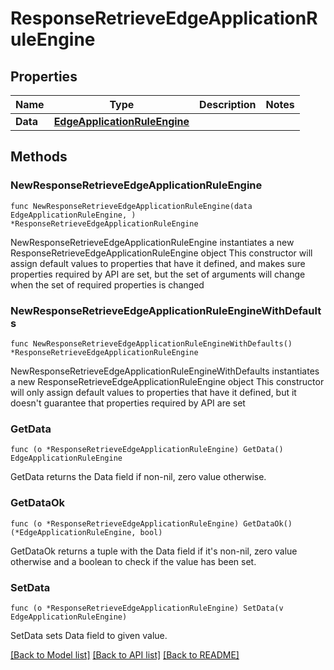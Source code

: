 # ResponseRetrieveEdgeApplicationRuleEngine

## Properties

Name | Type | Description | Notes
------------ | ------------- | ------------- | -------------
**Data** | [**EdgeApplicationRuleEngine**](EdgeApplicationRuleEngine.md) |  | 

## Methods

### NewResponseRetrieveEdgeApplicationRuleEngine

`func NewResponseRetrieveEdgeApplicationRuleEngine(data EdgeApplicationRuleEngine, ) *ResponseRetrieveEdgeApplicationRuleEngine`

NewResponseRetrieveEdgeApplicationRuleEngine instantiates a new ResponseRetrieveEdgeApplicationRuleEngine object
This constructor will assign default values to properties that have it defined,
and makes sure properties required by API are set, but the set of arguments
will change when the set of required properties is changed

### NewResponseRetrieveEdgeApplicationRuleEngineWithDefaults

`func NewResponseRetrieveEdgeApplicationRuleEngineWithDefaults() *ResponseRetrieveEdgeApplicationRuleEngine`

NewResponseRetrieveEdgeApplicationRuleEngineWithDefaults instantiates a new ResponseRetrieveEdgeApplicationRuleEngine object
This constructor will only assign default values to properties that have it defined,
but it doesn't guarantee that properties required by API are set

### GetData

`func (o *ResponseRetrieveEdgeApplicationRuleEngine) GetData() EdgeApplicationRuleEngine`

GetData returns the Data field if non-nil, zero value otherwise.

### GetDataOk

`func (o *ResponseRetrieveEdgeApplicationRuleEngine) GetDataOk() (*EdgeApplicationRuleEngine, bool)`

GetDataOk returns a tuple with the Data field if it's non-nil, zero value otherwise
and a boolean to check if the value has been set.

### SetData

`func (o *ResponseRetrieveEdgeApplicationRuleEngine) SetData(v EdgeApplicationRuleEngine)`

SetData sets Data field to given value.



[[Back to Model list]](../README.md#documentation-for-models) [[Back to API list]](../README.md#documentation-for-api-endpoints) [[Back to README]](../README.md)


